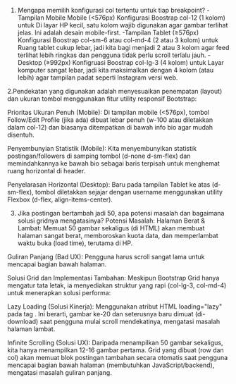 1. Mengapa memilih konfigurasi col tertentu untuk tiap breakpoint?
-Tampilan Mobile Mobile (<576px)
Konfigurasi Boostrap col-12 (1 kolom)
untuk Di layar HP kecil, satu kolom wajib digunakan agar gambar terlihat jelas. Ini adalah desain mobile-first.
-Tampilan Tablet (≥576px)
Konfigurasi Boostrap col-sm-6 atau col-md-4 (2 atau 3 kolom)
untuk Ruang tablet cukup lebar, jadi kita bagi menjadi 2 atau 3 kolom agar feed terlihat lebih ringkas dan pengguna tidak perlu scroll terlalu jauh.
-Desktop (≥992px)
Konfigruasi Boostrap col-lg-3 (4 kolom)
untuk Layar komputer sangat lebar, jadi kita maksimalkan dengan 4 kolom (atau lebih) agar tampilan padat seperti Instagram versi web.


2.Pendekatan yang digunakan adalah menyesuaikan penempatan (layout) dan ukuran tombol menggunakan fitur utility responsif Bootstrap:

Prioritas Ukuran Penuh (Mobile): Di tampilan mobile (<576px), tombol Follow/Edit Profile (jika ada) dibuat lebar penuh (w-100 atau diletakkan dalam col-12) dan biasanya ditempatkan di bawah info bio agar mudah disentuh.

Penyembunyian Statistik (Mobile): Kita menyembunyikan statistik postingan/followers di samping tombol (d-none d-sm-flex) dan memindahkannya ke bawah bio sebagai baris terpisah untuk menghemat ruang horizontal di header.

Penyelarasan Horizontal (Desktop): Baru pada tampilan Tablet ke atas (d-sm-flex), tombol diletakkan sejajar dengan username menggunakan utility Flexbox (d-flex, align-items-center).

3. Jika postingan bertambah jadi 50, apa potensi masalah dan bagaimana solusi gridnya mengatasinya?
Potensi Masalah:
Halaman Berat & Lambat: Memuat 50 gambar sekaligus (di HTML) akan membuat halaman sangat berat, memboroskan kuota data, dan memperlambat waktu buka (load time), terutama di HP.

Guliran Panjang (Bad UX): Pengguna harus scroll sangat lama untuk mencapai bagian bawah halaman.

Solusi Grid dan Implementasi Tambahan:
Meskipun Bootstrap Grid hanya mengatur tata letak, ia menyediakan struktur yang rapi (col-lg-3, col-md-4) untuk menerapkan solusi performa:

Lazy Loading (Solusi Kinerja): Menggunakan atribut HTML loading="lazy" pada tag <img>. Ini berarti, gambar ke-20 dan seterusnya baru dimuat (di-download) saat pengguna mulai scroll mendekatinya, mengatasi masalah halaman lambat.

Infinite Scrolling (Solusi UX): Daripada menampilkan 50 gambar sekaligus, kita hanya menampilkan 12-16 gambar pertama. Grid yang dibuat (row dan col) akan memuat blok postingan tambahan secara otomatis saat pengguna mencapai bagian bawah halaman (membutuhkan JavaScript/backend), mengatasi masalah guliran panjang.
